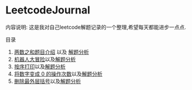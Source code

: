 # LeetcodeJournal
内容说明:
这是我对自己leetcode解题记录的一个整理,希望每天都能进步一点点. 


目录
1. [两数之和题目介绍](https://leetcode-cn.com/problems/add-two-numbers/) 以及 [解题分析](两数之和.md)
2. [机器人大冒险](https://leetcode-cn.com/problems/programmable-robot/)以及[解题分析](机器人大冒险.md)
3. [按序打印](https://leetcode-cn.com/problems/print-in-order/)以及[解题分析](按序打印.md)
4. [将数字变成 0 的操作次数](https://leetcode-cn.com/problems/number-of-steps-to-reduce-a-number-to-zero/)以及[解题分析](5311.%20将数字变成%200%20的操作次数.md)
5. [删除最外层括号](https://leetcode-cn.com/problems/remove-outermost-parentheses/)以及[解题分析](删除最外层括号.md)